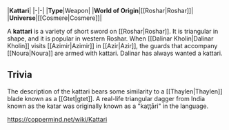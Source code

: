 |**Kattari**|
|-|-|
|**Type**|Weapon|
|**World of Origin**|[[Roshar\|Roshar]]|
|**Universe**|[[Cosmere\|Cosmere]]|

A **kattari** is a variety of short sword on [[Roshar\|Roshar]].
It is triangular in shape, and it is popular in western Roshar. When [[Dalinar Kholin\|Dalinar Kholin]] visits [[Azimir\|Azimir]] in [[Azir\|Azir]], the guards that accompany [[Noura\|Noura]] are armed with kattari. Dalinar has always wanted a kattari.

## Trivia
The description of the kattari bears some similarity to a [[Thaylen\|Thaylen]] blade known as a [[Gtet\|gtet]].
A real-life triangular dagger from India known as the katar was originally known as a "kaţţāri" in the  language.


https://coppermind.net/wiki/Kattari
